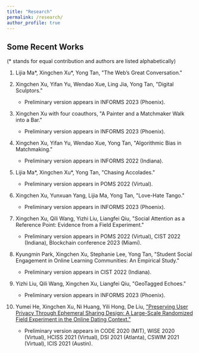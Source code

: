 ```yaml
---
title: "Research"
permalink: /research/
author_profile: true
---
```


## Some Recent Works
(\* stands for equal contribution and authors are listed alphabetically)

1. Lijia Ma\*, Xingchen Xu\*, Yong Tan, "The Web’s Great Conversation."

2. Xingchen Xu, Yifan Yu, Wendao Xue, Ling Jia, Yong Tan, "Digital Sculptors."
    - Preliminary version appears in INFORMS 2023 (Phoenix).

3. Xingchen Xu with four coauthors, "A Painter and a Matchmaker Walk into a Bar."
    - Preliminary version appears in INFORMS 2023 (Phoenix).

4. Xingchen Xu, Yifan Yu, Wendao Xue, Yong Tan, "Algorithmic Bias in Matchmaking."
    - Preliminary version appears in INFORMS 2022 (Indiana).

5. Lijia Ma\*, Xingchen Xu\*, Yong Tan, "Chasing Accolades."
    - Preliminary version appears in POMS 2022 (Virtual).

6. Xingchen Xu, Yunxuan Yang, Lijia Ma, Yong Tan, "Love-Hate Tango."
    - Preliminary version appears in INFORMS 2023 (Phoenix).

7. Xingchen Xu, Qili Wang, Yizhi Liu, Liangfei Qiu, "Social Attention as a Reference Point: Evidence from a Field Experiment."
    - Preliminary version appears in POMS 2022 (Virtual), CIST 2022 (Indiana), Blockchain conference 2023 (Miami).

8. Kyungmin Park, Xingchen Xu, Stephanie Lee, Yong Tan, "Student Social Engagement in Online Learning Communities: An Empirical Study."
    - Preliminary version appears in CIST 2022 (Indiana).

9. Yizhi Liu, Qili Wang, Xingchen Xu, Liangfei Qiu, "GeoTagged Echoes."
    - Preliminary version appears in INFORMS 2023 (Phoenix).

10. Yumei He, Xingchen Xu, Ni Huang, Yili Hong, De Liu, ["Preserving User Privacy Through Ephemeral Sharing Design: A Large-Scale Randomized Field Experiment in the Online Dating Context."](https://papers.ssrn.com/sol3/papers.cfm?abstract_id=3740782)
    - Preliminary version appears in CODE 2020 (MIT), WISE 2020 (Virtual), HCISS 2021 (Virtual), DSI 2021 (Atlanta), CSWIM 2021 (Virtual), ICIS 2021 (Austin).
